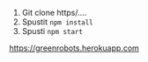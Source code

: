 

1. Git clone https/....
2. Spustit `npm install`
3. Spusti `npm start`


https://greenrobots.herokuapp.com
